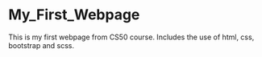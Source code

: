 # My_First_Webpage
This is my first webpage from CS50 course. Includes the use of html, css, bootstrap and scss.
